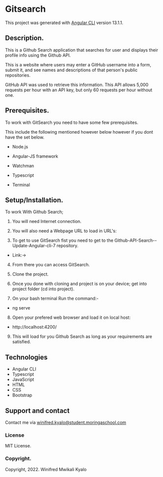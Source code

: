 # Gitsearch

This project was generated with [Angular CLI](https://github.com/angular/angular-cli) version 13.1.1.

## Description.

This is a Github Search application that searches for user and displays their profile info using the Github API.

This is a website where users may enter a GitHub username into a form, submit it, and see names and descriptions of that person's public repositories.

GitHub API was used to retrieve this information. This API allows 5,000 requests per hour with an API key, but only 60 requests per hour without one.

## Prerequisites.

To work with GitSearch you need to have some few prerequisites.

This include the following mentioned however below however if you dont have the set below.

* Node.js

* Angular-JS framework

* Watchman

* Typescript

* Terminal


## Setup/Installation.

To work With Github Search;
1. You will need Internet connection.

2. You will also need a Webpage URL to load in URL's:

3. To get to use GitSearch fist you need to get to the Github-API-Search--Update-Angular-cli-7 repository.

* Link:-> 

4. From there you can access GitSearch.

5. Clone the project.

6. Once you done with cloning and project is on your device; get into project folder (cd into project).

7. On your bash terminal Run the command:-
* ng serve

8. Open your prefered web browser and load it on local host:
  * http://localhost:4200/
9. This will load for you Github Search as long as your requirements are satisfied.

## Technologies
* Angular CLI
* Typescript
* JavaScript
* HTML
* CSS
* Bootstrap

## Support and contact
Contact me via winifred.kyalo@student.moringaschool.com

### License 
MIT License.

### Copyright.
Copyright, 2022. Winifred Mwikali Kyalo

